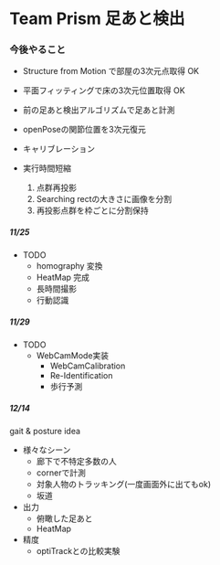 # Team Prism 足あと検出

### 今後やること
- Structure from Motion で部屋の3次元点取得 OK
- 平面フィッティングで床の3次元位置取得 OK
- 前の足あと検出アルゴリズムで足あと計測
- openPoseの関節位置を3次元復元

- キャリブレーション
- 実行時間短縮
    1. 点群再投影
    2. Searching rectの大きさに画像を分割
    3. 再投影点群を枠ごとに分割保持
    
##### 11/25
- TODO
    - homography 変換
    - HeatMap 完成
    - 長時間撮影
    - 行動認識 
    
##### 11/29
- TODO
    - WebCamMode実装
        - WebCamCalibration
        - Re-Identification
        - 歩行予測
        
##### 12/14
gait & posture idea
- 様々なシーン
    - 廊下で不特定多数の人
    - cornerで計測
    - 対象人物のトラッキング(一度画面外に出てもok)
    - 坂道
- 出力
    - 俯瞰した足あと
    - HeatMap
- 精度
    - optiTrackとの比較実験
